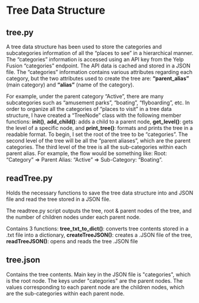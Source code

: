 # Tree Data Structure

## tree.py
A tree data structure has been used to store the categories and subcategories information of all the “places to see” in a hierarchical manner. The “categories” information is accessed using an API key from the Yelp Fusion “categories” endpoint. The API data is cached and stored in a JSON file. The “categories” information contains various attributes regarding each category, but the two attributes used to create the tree are: __“parent_alias”__ (main category) and __“alias”__ (name of the category).

For example, under the parent category  “Active”, there are many subcategories such as “amusement parks”, “boating”, “flyboarding”, etc. In order to organize all the categories of “places to visit” in a tree data structure, I have created a “TreeNode” class with the following member functions: __init()__, __add_child()__: adds a child to a parent node, __get_level()__: gets the level of a specific node, and __print_tree()__: formats and prints the tree in a readable format. To begin, I set the root of the tree to be “categories”. The second level of the tree will be all the “parent aliases”, which are the parent categories. The third level of the tree is all the sub-categories within each parent alias. For example, the flow would be something like: Root: “Category” => Parent Alias: “Active” => Sub-Category: “Boating”.

## readTree.py

Holds the necessary functions to save the tree data structure into and JSON file and read the tree stored in a JSON file.

The readtree.py script outputs the tree, root & parent nodes of the tree, and the number of children nodes under each parent node.

Contains 3 functions: __tree_txt_to_dict()__: converts tree contents stored in a .txt file into a dictionary, __createTreeJSON()__: creates a .JSON file of the tree, __readTreeJSON()__: opens and reads the tree .JSON file

## tree.json

Contains the tree contents. Main key in the JSON file is "categories", which is the root node. The keys under "categories" are the parent nodes. The values corresponding to each parent node are the children nodes, which are the sub-categories within each parent node.
